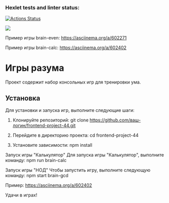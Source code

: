 ### Hexlet tests and linter status:
[![Actions Status](https://github.com/MostOfLuck/frontend-project-44/workflows/hexlet-check/badge.svg)](https://github.com/MostOfLuck/frontend-project-44/actions)

<a href="https://codeclimate.com/github/MostOfLuck/frontend-project-44/maintainability"><img src="https://api.codeclimate.com/v1/badges/5d2f223b657ef254075f/maintainability" /></a>

Пример игры brain-even: https://asciinema.org/a/602271

Пример игры brain-calc: https://asciinema.org/a/602402

# Игры разума

Проект содержит набор консольных игр для тренировки ума.

## Установка

Для установки и запуска игр, выполните следующие шаги:








1. Клонируйте репозиторий: git clone https://github.com/ваш-логин/frontend-project-44.git

2. Перейдите в директорию проекта:
cd frontend-project-44

3. Установите зависимости:
npm install

Запуск игры "Калькулятор"
Для запуска игры "Калькулятор", выполните команду:
npm run brain-calc

Запуск игры "НОД"
Чтобы запустить игру, выполните следующую команду:
npm start brain-gcd

Пример:
https://asciinema.org/a/602402

Удачи в играх!
